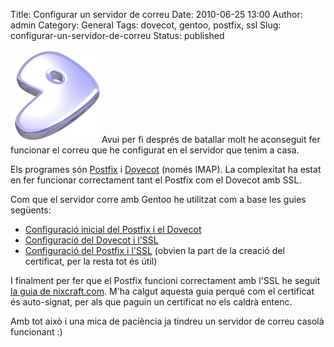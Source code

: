 Title: Configurar un servidor de correu
Date: 2010-06-25 13:00
Author: admin
Category: General
Tags: dovecot, gentoo, postfix, ssl
Slug: configurar-un-servidor-de-correu
Status: published

[<img src="./wp-content/uploads/2007/11/glogo-small.png" title="logotip de gentoo" class="alignright size-full wp-image-224" width="146" height="149" />](./wp-content/uploads/2007/11/glogo-small.png)Avui per fi després de batallar molt he aconseguit fer funcionar el correu que he configurat en el servidor que tenim a casa.

Els programes són [Postfix](http://www.postfix.org "Lloc web del projecte d'SMTP Postfix") i [Dovecot](http://www.dovecot.org/ "Lloc web del projecte d'IMAP i POP Dovecot") (només IMAP). La complexitat ha estat en fer funcionar correctament tant el Postfix com el Dovecot amb SSL.

Com que el servidor corre amb Gentoo he utilitzat com a base les guies següents:

- [Configuració inicial del Postfix i el Dovecot](http://en.gentoo-wiki.com/wiki/Mail_server_using_Postfix_and_Dovecot "Entrada al wiki de Gentoo sobre com configurar el Postfix i el Dovecot")
- [Configuració del Dovecot i l'SSL](http://en.gentoo-wiki.com/wiki/Dovecot/TLS "Guia al wiki de Gentoo per configurar el Dovecot amb SSL")
- [Configuració del Postfix i l'SSL](http://en.gentoo-wiki.com/wiki/Postfix/TLS "Entrada a la wiki de Gentoo sobre com configurar el Postfix amb SSL") (obvien la part de la creació del certificat, per la resta tot és útil)

I finalment per fer que el Postfix funcioni correctament amb l'SSL he seguit [la guia de nixcraft.com](http://nixcraft.com/getting-started-tutorials/3075-postfix-mail-server-create-self-signed-ssl-certificates-cent-os-redhat-linux.html "Guia de com fer funcionar correctament el Postfix amb SSL"). M'ha calgut aquesta guia perquè com el certificat és auto-signat, per als que paguin un certificat no els caldrà entenc.

Amb tot això i una mica de paciència ja tindreu un servidor de correu casolà funcionant :)

